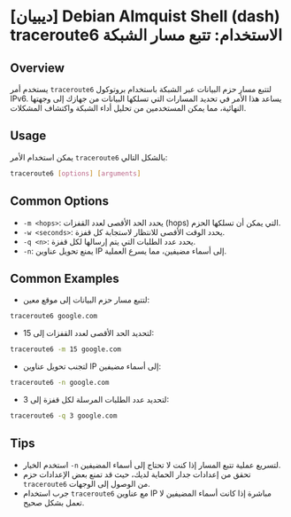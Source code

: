# [ديبيان] Debian Almquist Shell (dash) traceroute6 الاستخدام: تتبع مسار الشبكة

## Overview
يستخدم أمر `traceroute6` لتتبع مسار حزم البيانات عبر الشبكة باستخدام بروتوكول IPv6. يساعد هذا الأمر في تحديد المسارات التي تسلكها البيانات من جهازك إلى وجهتها النهائية، مما يمكن المستخدمين من تحليل أداء الشبكة واكتشاف المشكلات.

## Usage
يمكن استخدام الأمر `traceroute6` بالشكل التالي:

```bash
traceroute6 [options] [arguments]
```

## Common Options
- `-m <hops>`: يحدد الحد الأقصى لعدد القفزات (hops) التي يمكن أن تسلكها الحزم.
- `-w <seconds>`: يحدد الوقت الأقصى للانتظار لاستجابة كل قفزة.
- `-q <n>`: يحدد عدد الطلبات التي يتم إرسالها لكل قفزة.
- `-n`: يمنع تحويل عناوين IP إلى أسماء مضيفين، مما يسرع العملية.

## Common Examples
- لتتبع مسار حزم البيانات إلى موقع معين:
```bash
traceroute6 google.com
```

- لتحديد الحد الأقصى لعدد القفزات إلى 15:
```bash
traceroute6 -m 15 google.com
```

- لتجنب تحويل عناوين IP إلى أسماء مضيفين:
```bash
traceroute6 -n google.com
```

- لتحديد عدد الطلبات المرسلة لكل قفزة إلى 3:
```bash
traceroute6 -q 3 google.com
```

## Tips
- استخدم الخيار `-n` لتسريع عملية تتبع المسار إذا كنت لا تحتاج إلى أسماء المضيفين.
- تحقق من إعدادات جدار الحماية لديك، حيث قد تمنع بعض الإعدادات حزم `traceroute6` من الوصول إلى الوجهات.
- جرب استخدام `traceroute6` مع عناوين IP مباشرة إذا كانت أسماء المضيفين لا تعمل بشكل صحيح.